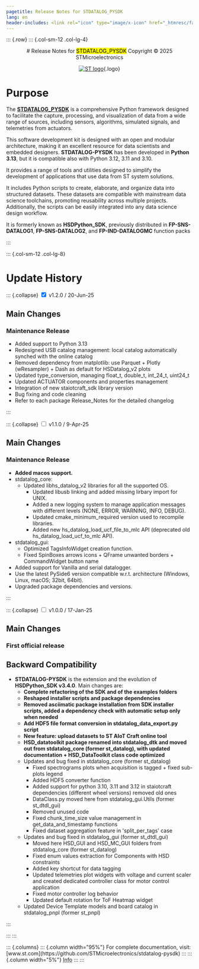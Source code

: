 ```yaml
---
pagetitle: Release Notes for STDATALOG_PYSDK 
lang: en
header-includes: <link rel="icon" type="image/x-icon" href="_htmresc/favicon.png" />
---
```


::: {.row}
::: {.col-sm-12 .col-lg-4}

<center> 
# Release Notes for <mark>STDATALOG_PYSDK</mark> 
Copyright &copy; 2025 STMicroelectronics
    
[![ST logo](_htmresc/st_logo_2020.png)](https://www.st.com){.logo}
</center>


# Purpose

The **[STDATALOG_PYSDK](https://github.com/STMicroelectronics/stdatalog-pysdk)** is a comprehensive Python framework designed to
facilitate the capture, processing, and visualization of data from a wide range of
sources, including sensors, algorithms, simulated signals, and telemetries from
actuators.

This software development kit is designed with an open and modular architecture,
making it an excellent resource for data scientists and embedded designers.
**STDATALOG-PYSDK** has been developed in **Python 3.13**, but it is compatible also with Python 3.12, 3.11 and 3.10.

It provides a range of tools and utilities designed to simplify the development of
applications that use data from ST system solutions.

It includes Python scripts to create, elaborate, and organize data into structured
datasets. These datasets are compatible with mainstream data science toolchains,
promoting reusability across multiple projects. Additionally, the scripts can be easily
integrated into any data science design workflow.

It is formerly known as **HSDPython_SDK**, previously distributed in **FP-SNS-DATALOG1**, **FP-SNS-DATALOG2**, and **FP-IND-DATALOGMC** function packs

:::

::: {.col-sm-12 .col-lg-8}
# Update History

::: {.collapse}
<input type="checkbox" id="collapse-section3" checked aria-hidden="true">
<label for="collapse-section3" aria-hidden="true">v1.2.0 / 20-Jun-25</label>
<div>


## Main Changes

### Maintenance Release

- Added support to Python 3.13
- Redesigned USB catalog management: local catalog automatically synched with the online catalog
- Removed dependency from matplotlib: use Parquet + Plotly (wResampler) + Dash as default for HSDatalog_v2 plots
- Updated type_conversion, managing float_t, double_t, int_24_t, uint24_t
- Updated ACTUATOR components and properties management
- Integration of new staiotcraft_sdk library version
- Bug fixing and code cleaning
- Refer to each package Release_Notes for the detailed changelog


</div>
:::

::: {.collapse}
<input type="checkbox" id="collapse-section2" aria-hidden="true">
<label for="collapse-section2" aria-hidden="true">v1.1.0 / 9-Apr-25</label>
<div>


## Main Changes

### Maintenance Release

- **Added macos support.**
- stdatalog_core:
	- Updated libhs_datalog_v2 libraries for all the supported OS.
		- Updated libusb linking and added missing lirbary import for UNIX.
		- Added a new logging system to manage application messages with different levels (NONE, ERROR, WARNING, INFO, DEBUG).
		- Updated cmake_minimum_required version used to recompile libraries.
		- Added new hs_datalog_load_ucf_file_to_mlc API (deprecated old hs_datalog_load_ucf_to_mlc API).
- stdatalog_gui:
	- Optimized TagsInfoWidget creation function.
	- Fixed SpinBoxes arrows icons + QFrame unwanted borders + CommandWidget button name
- Added support for Vanilla and serial datalogger.
- Use the latest PySide6 version compatible w.r.t. architecture (Windows, Linux, macOS; 32bit, 64bit).
- Upgraded package dependencies and versions.


</div>
:::

::: {.collapse}
<input type="checkbox" id="collapse-section1" aria-hidden="true">
<label for="collapse-section1" aria-hidden="true">v1.0.0 / 17-Jan-25</label>
<div>


## Main Changes

### First official release


## Backward Compatibility

- **STDATALOG-PYSDK** is the extension and the evolution of **HSDPython_SDK v3.4.0**. Main changes are:
	- **Complete refactoring of the SDK and of the examples folders**
	- **Reshaped installer scripts and package dependencies**
	- **Removed asciimatic package installation from SDK installer scripts, added a dependency check with automatic setup only when needed**
	- **Add HDF5 file format conversion in stdatalog_data_export.py script**
	- **New feature: upload datasets to ST AIoT Craft online tool**
	- **HSD_datatoolkit package renamed into stdatalog_dtk and moved out from stdatalog_core (former st_datalog), with updated documentation + HSD_DataToolkit class code optimized**
	- Updates and bug fixed in stdatalog_core (former st_datalog)
		- Fixed spectrograms plots when acquisition is tagged + fixed sub-plots legend
		- Added HDF5 converter function
		- Added support for python 3.10, 3.11 and 3.12 in staiotcraft dependencies (different wheel versions) removed old ones
		- DataClass.py moved here from stdatalog_gui.Utils (former st_dtdl_gui)
		- Removed unused code
		- Fixed chunk_time_size value management in get_data_and_timestamp functions
		- Fixed dataset aggregation feature in 'split_per_tags' case
	- Updates and bug fixed in stdatalog_gui (former st_dtdl_gui)
		- Moved here HSD_GUI and HSD_MC_GUI folders from stdatalog_core (former st_datalog)
		- Fixed enum values extraction for Components with HSD constraints
		- Added key shortcut for data tagging
		- Updated telemetries plot widgets with voltage and current scaler and created dedicated controller class for motor control application
		- Fixed motor controller log behavior
		- Updated default rotation for ToF Heatmap widget
	- Updated Device Template models and board catalog in stdatalog_pnpl (former st_pnpl)


</div>
:::

:::
:::

<footer class="sticky">
::: {.columns}
::: {.column width="95%"}
For complete documentation,
visit: [www.st.com](https://github.com/STMicroelectronics/stdatalog-pysdk)
:::
::: {.column width="5%"}
<abbr title="Based on template cx566953 version 2.0">Info</abbr>
:::
:::
</footer>
